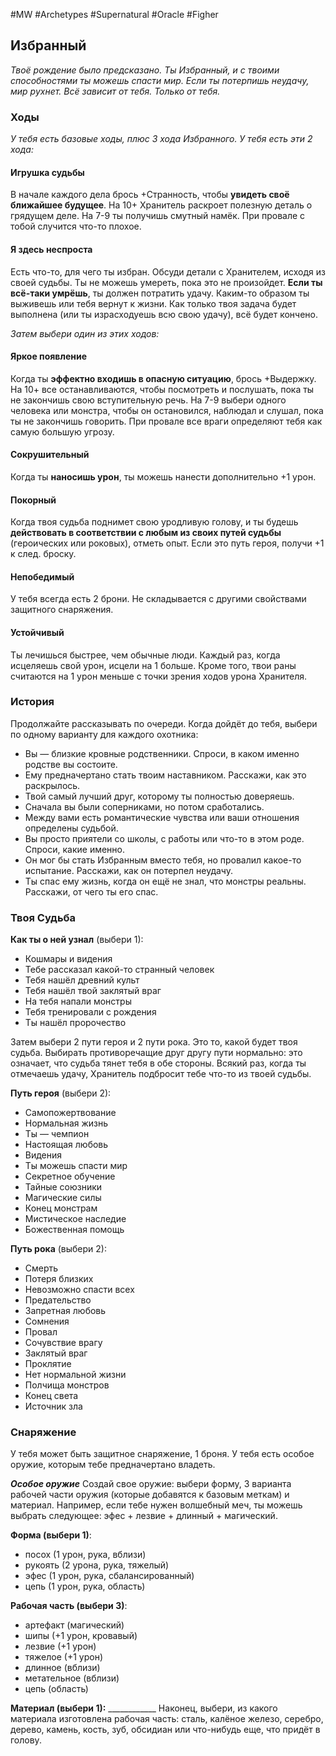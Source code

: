 #MW #Archetypes #Supernatural #Oracle #Figher 

## Избранный
*Твоё рождение было предсказано. Ты Избранный, и с твоими способностями ты можешь спасти мир. Если ты потерпишь неудачу, мир рухнет. Всё зависит от тебя. Только от тебя.*

### Ходы
*У тебя есть базовые ходы, плюс 3 хода Избранного.* 
*У тебя есть эти 2 хода:* 
#### Игрушка судьбы
В начале каждого дела брось +Странность, чтобы **увидеть своё ближайшее будущее**. На 10+ Хранитель раскроет полезную деталь о грядущем деле. На 7-9 ты получишь смутный намёк. При провале с тобой случится что-то плохое. 

#### Я здесь неспроста
Есть что-то, для чего ты избран. Обсуди детали с Хранителем, исходя из своей судьбы. Ты не можешь умереть, пока это не произойдет. **Если ты всё-таки умрёшь**, ты должен потратить удачу. Каким-то образом ты выживешь или тебя вернут к жизни. Как только твоя задача будет выполнена (или ты израсходуешь всю свою удачу), всё будет кончено. 

*Затем выбери один из этих ходов:* 
#### Яркое появление
Когда ты **эффектно входишь в опасную ситуацию**, брось +Выдержку. На 10+ все останавливаются, чтобы посмотреть и послушать, пока ты не закончишь свою вступительную речь. На 7-9 выбери одного человека или монстра, чтобы он остановился, наблюдал и слушал, пока ты не закончишь говорить. При провале все враги определяют тебя как самую большую угрозу. 

#### Сокрушительный
Когда ты **наносишь урон**, ты можешь нанести дополнительно +1 урон. 

#### Покорный
Когда твоя судьба поднимет свою уродливую голову, и ты будешь **действовать в соответствии с любым из своих путей судьбы** (героических или роковых), отметь опыт. Если это путь героя, получи +1 к след. броску. 

#### Непобедимый
У тебя всегда есть 2 брони. Не складывается с другими свойствами защитного снаряжения. 

#### Устойчивый
Ты лечишься быстрее, чем обычные люди. Каждый раз, когда исцеляешь свой урон, исцели на 1 больше. Кроме того, твои раны считаются на 1 урон меньше с точки зрения ходов урона Хранителя. 

### История
Продолжайте рассказывать по очереди. Когда дойдёт до тебя, выбери по одному варианту для каждого охотника: 
-  Вы — близкие кровные родственники. Спроси, в каком именно родстве вы состоите. 
-  Ему предначертано стать твоим наставником. Расскажи, как это раскрылось. 
-  Твой самый лучший друг, которому ты полностью доверяешь. 
-  Сначала вы были соперниками, но потом сработались. 
-  Между вами есть романтические чувства или ваши отношения определены судьбой. 
-  Вы просто приятели со школы, с работы или что-то в этом роде. Спроси, какие именно. 
-  Он мог бы стать Избранным вместо тебя, но провалил какое-то испытание. Расскажи, как он потерпел неудачу. 
-  Ты спас ему жизнь, когда он ещё не знал, что монстры реальны. Расскажи, от чего ты его спас.

### Твоя Судьба

**Как ты о ней узнал** (выбери 1): 
- Кошмары и видения 
- Тебе рассказал какой-то странный человек 
- Тебя нашёл древний культ 
- Тебя нашёл твой заклятый враг 
- На тебя напали монстры 
- Тебя тренировали с рождения 
- Ты нашёл пророчество 

Затем выбери 2 пути героя и 2 пути рока. Это то, какой будет твоя судьба. Выбирать противоречащие друг другу пути нормально: это означает, что судьба тянет тебя в обе стороны. 
Всякий раз, когда ты отмечаешь удачу, Хранитель подбросит тебе что-то из твоей судьбы. 

**Путь героя** (выбери 2): 
- Самопожертвование 
- Нормальная жизнь 
- Ты — чемпион 
- Настоящая любовь 
- Видения 
- Ты можешь спасти мир 
- Секретное обучение 
- Тайные союзники 
- Магические силы 
- Конец монстрам 
- Мистическое наследие 
- Божественная помощь 

**Путь рока** (выбери 2): 
- Смерть 
- Потеря близких 
- Невозможно спасти всех
- Предательство 
- Запретная любовь 
- Сомнения 
- Провал 
- Сочувствие врагу 
- Заклятый враг 
- Проклятие 
- Нет нормальной жизни 
- Полчища монстров 
- Конец света 
- Источник зла

### Снаряжение
У тебя может быть защитное снаряжение, 1 броня. У тебя есть особое оружие, которым тебе предначертано владеть. 

***Особое оружие***
Создай свое оружие: выбери форму, 3 варианта рабочей части оружия (которые добавятся к базовым меткам) и материал. Например, если тебе нужен волшебный меч, ты можешь выбрать следующее: эфес + лезвие + длинный + магический. 

**Форма (выбери 1)**: 
- посох (1 урон, рука, вблизи) 
- рукоять (2 урона, рука, тяжелый) 
- эфес (1 урон, рука, сбалансированный) 
- цепь (1 урон, рука, область) 

**Рабочая часть (выбери 3)**: 
- артефакт (магический) 
- шипы (+1 урон, кровавый) 
- лезвие (+1 урон) 
- тяжелое (+1 урон) 
- длинное (вблизи) 
- метательное (вблизи) 
- цепь (область) 

**Материал (выбери 1):** \_\_\_\_\_\_\_\_\_\_\_\_
Наконец, выбери, из какого материала изготовлена рабочая часть: сталь, калёное железо, серебро, дерево, камень, кость, зуб, обсидиан или что-нибудь еще, что придёт в голову. 